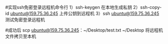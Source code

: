 #实现ssh免密登录远程机命令行
1）ssh-keygen 在本地生成私钥
2）ssh-copy-id ubuntu@159.75.36.245 上传公钥到远程机
3）ssh ubuntu@159.75.36.245 测试免密登录远程机

#成功后
scp ubuntu@159.75.36.245：~/Desktop/test.txt ~/Desktop
将远程机文件拷贝至本机



